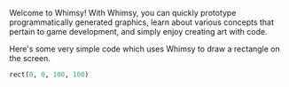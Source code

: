 Welcome to Whimsy!
With Whimsy, you can quickly prototype programmatically generated graphics,
learn about various concepts that pertain to game development,
and simply enjoy creating art with code.


Here's some very simple code which uses Whimsy to draw a rectangle on the screen.
```py
rect(0, 0, 100, 100)
```


